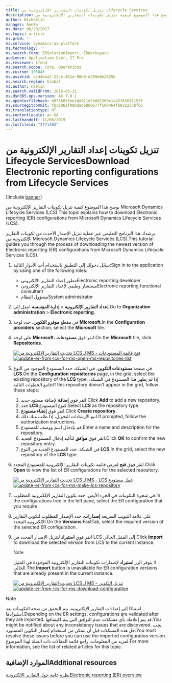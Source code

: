 ```yaml
---
title: تنزيل تكوينات التقارير الإلكترونية من Lifecycle Services
description: يوضح هذا الموضوع كيفية تنزيل تكوينات التقارير الإلكترونية من Microsoft Dynamics Lifecycle Services (LCS).
author: NickSelin
manager: AnnBe
ms.date: 06/20/2017
ms.topic: article
ms.prod: ''
ms.service: dynamics-ax-platform
ms.technology: ''
ms.search.form: ERSolutionImport, ERWorkspace
audience: Application User, IT Pro
ms.reviewer: kfend
ms.search.scope: Core, Operations
ms.custom: 105843
ms.assetid: dc44dea2-22ce-401e-98b9-d289e0e2825b
ms.search.region: Global
ms.author: nselin
ms.search.validFrom: 2016-05-31
ms.dyn365.ops.version: AX 7.0.1
ms.openlocfilehash: 49785835ee2da911d7b8d1360e1c42f850f1153f
ms.sourcegitcommit: fbc106af09bdadb860677f590464fb93223cbf65
ms.translationtype: HT
ms.contentlocale: ar-SA
ms.lasthandoff: 11/06/2019
ms.locfileid: "2771483"
---
```

# <a name="download-electronic-reporting-configurations-from-lifecycle-services"></a><span data-ttu-id="bfad3-103">تنزيل تكوينات إعداد التقارير الإلكترونية من Lifecycle Services</span><span class="sxs-lookup"><span data-stu-id="bfad3-103">Download Electronic reporting configurations from Lifecycle Services</span></span>

[!include [banner](../includes/banner.md)]

<span data-ttu-id="bfad3-104">يوضح هذا الموضوع كيفية تنزيل تكوينات التقارير الإلكترونية من Microsoft Dynamics Lifecycle Services (LCS).</span><span class="sxs-lookup"><span data-stu-id="bfad3-104">This topic explains how to download Electronic reporting (ER) configurations from Microsoft Dynamics Lifecycle Services (LCS).</span></span>

<span data-ttu-id="bfad3-105">يرشدك هذا البرنامج التعليمي عبر عملية تنزيل الإصدار الأحدث من تكوينات التقارير الإلكترونية من Microsoft Dynamics Lifecycle Services (LCS).</span><span class="sxs-lookup"><span data-stu-id="bfad3-105">This tutorial guides you through the process of downloading the newest version of Electronic reporting (ER) configurations from Microsoft Dynamics Lifecycle Services (LCS).</span></span>

1. <span data-ttu-id="bfad3-106">سجّل دخولك إلى التطبيق باستخدام أحد الأدوار التالية:</span><span class="sxs-lookup"><span data-stu-id="bfad3-106">Sign in to the application by using one of the following roles:</span></span>

    - <span data-ttu-id="bfad3-107">مطور إعداد التقارير الإلكتروني</span><span class="sxs-lookup"><span data-stu-id="bfad3-107">Electronic reporting developer</span></span>
    - <span data-ttu-id="bfad3-108">مستشار وظيفي لإعداد التقارير الإلكتروني</span><span class="sxs-lookup"><span data-stu-id="bfad3-108">Electronic reporting functional consultant</span></span>
    - <span data-ttu-id="bfad3-109">مسؤول النظام</span><span class="sxs-lookup"><span data-stu-id="bfad3-109">System administrator</span></span>

2. <span data-ttu-id="bfad3-110">انتقل إلى **‎إدارة المؤسسة** &gt; **‎إعداد التقارير الإلكترونية**.</span><span class="sxs-lookup"><span data-stu-id="bfad3-110">Go to **Organization administration** &gt; **Electronic reporting**.</span></span>
3. <span data-ttu-id="bfad3-111">في مقطع **موفرو التكوين**، حدد لوحة **Microsoft**.</span><span class="sxs-lookup"><span data-stu-id="bfad3-111">In the **Configuration providers** section, select the **Microsoft** tile.</span></span>
4. <span data-ttu-id="bfad3-112">على لوحة **Microsoft**، انقر فوق **مستودعات**.</span><span class="sxs-lookup"><span data-stu-id="bfad3-112">On the **Microsoft** tile, click **Repositories**.</span></span>

    <span data-ttu-id="bfad3-113">[![تحديث التقارير الإلكترونية من LCS لـ MS - فتح قائمة المستودعات](./media/update-er-from-lcs-for-ms-open-ms-repositories-list.png)](./media/update-er-from-lcs-for-ms-open-ms-repositories-list.png)</span><span class="sxs-lookup"><span data-stu-id="bfad3-113">[![update-er-from-lcs-for-ms-open-ms-repositories-list](./media/update-er-from-lcs-for-ms-open-ms-repositories-list.png)](./media/update-er-from-lcs-for-ms-open-ms-repositories-list.png)</span></span>

5. <span data-ttu-id="bfad3-114">في صفحة **مستودعات التكوين**، في الشبكة، حدد المستودع الموجود من النوع **LCS**.</span><span class="sxs-lookup"><span data-stu-id="bfad3-114">On the **Configuration repositories** page, in the grid, select the existing repository of the **LCS** type.</span></span> <span data-ttu-id="bfad3-115">إذا لم يظهر هذا المستودع في الشبكة، فاتبع الخطوات التالية:</span><span class="sxs-lookup"><span data-stu-id="bfad3-115">If this repository doesn't appear in the grid, follow these steps:</span></span>

    1. <span data-ttu-id="bfad3-116">انقر فوق **إضافة** لإضافة مستود جديد.</span><span class="sxs-lookup"><span data-stu-id="bfad3-116">Click **Add** to add a new repository.</span></span>
    2. <span data-ttu-id="bfad3-117">حدد **LCS** كنوع المستودع.</span><span class="sxs-lookup"><span data-stu-id="bfad3-117">Select **LCS** as the repository type.</span></span>
    3. <span data-ttu-id="bfad3-118">انقر فوق **إنشاء مستودع**.</span><span class="sxs-lookup"><span data-stu-id="bfad3-118">Click **Create repository**.</span></span>
    4. <span data-ttu-id="bfad3-119">اتبع الإرشادات التخويل، إذا طلب منك ذلك.</span><span class="sxs-lookup"><span data-stu-id="bfad3-119">If prompted, follow the authorization instructions.</span></span>
    5. <span data-ttu-id="bfad3-120">قم بإدخال اسم ووصف للمستودع.</span><span class="sxs-lookup"><span data-stu-id="bfad3-120">Enter a name and description for the repository.</span></span>
    6. <span data-ttu-id="bfad3-121">انقر فوق **موافق** لتأكيد إدخال المستودع الجديد.</span><span class="sxs-lookup"><span data-stu-id="bfad3-121">Click **OK** to confirm the new repository entry.</span></span>
    7. <span data-ttu-id="bfad3-122">في الشبكة، حدد المستودع الجديد من النوع **LCS‎**.</span><span class="sxs-lookup"><span data-stu-id="bfad3-122">In the grid, select the new repository of the **LCS** type.</span></span>

6. <span data-ttu-id="bfad3-123">انقر فوق **فتح** لعرض قائمة تكوينات التقارير الإلكترونية للمستودع المحدد.</span><span class="sxs-lookup"><span data-stu-id="bfad3-123">Click **Open** to view the list of ER configurations for the selected repository.</span></span>

    <span data-ttu-id="bfad3-124">[![تحديث التقارير الإلكترونية من LCS لـ MS - عمل ‏‫مستودع LCS](./media/update-er-from-lcs-for-ms-make-lcs-repository.png)](./media/update-er-from-lcs-for-ms-make-lcs-repository.png)</span><span class="sxs-lookup"><span data-stu-id="bfad3-124">[![update-er-from-lcs-for-ms-make-lcs-repository](./media/update-er-from-lcs-for-ms-make-lcs-repository.png)](./media/update-er-from-lcs-for-ms-make-lcs-repository.png)</span></span>

7. <span data-ttu-id="bfad3-125">في شجرة التكوينات في الجزء الأيمن، حدد تكوين التقارير الإلكترونية المطلوب.</span><span class="sxs-lookup"><span data-stu-id="bfad3-125">In the configurations tree in the left pane, select the ER configuration that you require.</span></span>
8. <span data-ttu-id="bfad3-126">على علامة التبويب السريعة **إصدارات**، حدد الإصدار المطلوب لتكوين التقارير الإلكترونية المحدد.</span><span class="sxs-lookup"><span data-stu-id="bfad3-126">On the **Versions** FastTab, select the required version of the selected ER configuration.</span></span>
9. <span data-ttu-id="bfad3-127">انقر فوق **استيراد** لتنزيل الإصدار المحدد من LCS إلى المثيل الحالي.</span><span class="sxs-lookup"><span data-stu-id="bfad3-127">Click **Import** to download the selected version from LCS to the current instance.</span></span>

    > [!NOTE]
    > <span data-ttu-id="bfad3-128">لا يتوفر الزر **استيراد** لإصدارات تكوينات التقارير الإلكترونية الموجودة في المثيل الحالي.</span><span class="sxs-lookup"><span data-stu-id="bfad3-128">The **Import** button is unavailable for ER configuration versions that are already present in the current instance.</span></span>

    <span data-ttu-id="bfad3-129">[![تحديث التقارير الإلكترونية من LCS لـ MS - تنزيل التكوين](./media/update-er-from-lcs-for-ms-download-configuration.png)](./media/update-er-from-lcs-for-ms-download-configuration.png)</span><span class="sxs-lookup"><span data-stu-id="bfad3-129">[![update-er-from-lcs-for-ms-download-configuration](./media/update-er-from-lcs-for-ms-download-configuration.png)](./media/update-er-from-lcs-for-ms-download-configuration.png)</span></span>

> [!NOTE]
> <span data-ttu-id="bfad3-130">استنادًا إلى إعدادات التقارير الإلكترونية، يتم التحقق من صحة التكوينات بعد استيرادها.</span><span class="sxs-lookup"><span data-stu-id="bfad3-130">Depending on the ER settings, configurations are validated after they are imported.</span></span> <span data-ttu-id="bfad3-131">قد يتم إعلامك بأي مشكلات عدم التوافق التي يتم اكتشافها.</span><span class="sxs-lookup"><span data-stu-id="bfad3-131">You might be notified about any inconsistency issues that are discovered.</span></span> <span data-ttu-id="bfad3-132">يجب حل هذه المشكلات قبل أن تتمكن من استخدام إصدار التكوين المستورد.</span><span class="sxs-lookup"><span data-stu-id="bfad3-132">You must resolve those issues before you can use the imported configuration version.</span></span> <span data-ttu-id="bfad3-133">لمزيد من المعلومات، راجع قائمة المقالات ذات الصلة لهذا الموضوع.</span><span class="sxs-lookup"><span data-stu-id="bfad3-133">For more information, see the list of related articles for this topic.</span></span>

## <a name="additional-resources"></a><span data-ttu-id="bfad3-134">الموارد الإضافية</span><span class="sxs-lookup"><span data-stu-id="bfad3-134">Additional resources</span></span>

[<span data-ttu-id="bfad3-135">نظرة عامة حول التقارير الإلكترونية</span><span class="sxs-lookup"><span data-stu-id="bfad3-135">Electronic reporting (ER) overview</span></span>](general-electronic-reporting.md)

